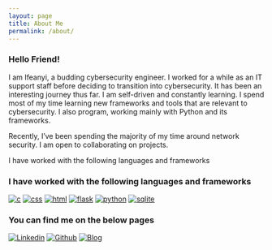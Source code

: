```yaml
---
layout: page
title: About Me
permalink: /about/
---
```


### Hello Friend!

I am Ifeanyi, a budding cybersecurity engineer. I worked for a while as an IT support staff before deciding to transition into cybersecurity. It has been an interesting journey thus far. I am self-driven and constantly learning. I spend most of my time learning new frameworks and tools that are relevant to cybersecurity. I also program, working mainly with Python and its frameworks.

Recently, I’ve been spending the majority of my time around network security. I am open to collaborating on projects.

I have worked with the following languages and frameworks

### I have worked with the following languages and frameworks

<a href='#'>![c](https://img.shields.io/badge/C-07405E?style=for-the-badge&logo=c&logoColor=white)</a>
<a href='#'>![css](https://img.shields.io/badge/CSS3-07405E?style=for-the-badge&logo=css3&logoColor=white)</a>
<a href='#'>![html](https://img.shields.io/badge/HTML5-07405E?style=for-the-badge&logo=html5&logoColor=white)</a>
<a href='#'>![flask](https://img.shields.io/badge/Flask-07405E?style=for-the-badge&logo=flask&logoColor=white)</a>
<a href='#'>![python](https://img.shields.io/badge/Python-07405E?style=for-the-badge&logo=python&logoColor=white)</a>
<a href='#'>![sqlite](https://img.shields.io/badge/SQLite-07405E?style=for-the-badge&logo=sqlite&logoColor=white)</a>

### You can find me on the below pages

<a href='https://www.linkedin.com/in/ifeanyiukadike'>![Linkedin](https://img.shields.io/badge/linkedin%20-07405E.svg?&style=for-the-badge&logo=linkedin&logoColor=white "Linkedin")</a>
<a href='https://github.com/iukadike'>![Github](https://img.shields.io/badge/GitHub-07405E?style=for-the-badge&logo=github&logoColor=white "Github")</a>
<a href='https://iukadike.github.io/blog/'>![Blog](https://img.shields.io/badge/website-07405E?style=for-the-badge&logo=About.me&logoColor=white "Website")</a>
